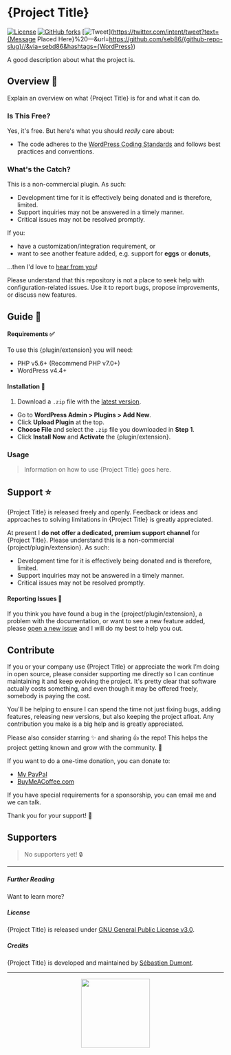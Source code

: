 # {Project Title}

[![License](https://img.shields.io/badge/license-GPL--3.0%2B-red.svg)](https://github.com/seb86/{github-repo-slug}/blob/master/LICENSE.md)
[![GitHub forks](https://img.shields.io/github/forks/seb86/{github-repo-slug}.svg?style=flat)](https://github.com/seb86/{github-repo-slug}/network)
[![Tweet](https://img.shields.io/twitter/url/http/shields.io.svg?style=social)](https://twitter.com/intent/tweet?text={Message Placed Here}%20—&url=https://github.com/seb86/{github-repo-slug}//&via=sebd86&hashtags={WordPress})

<!--
Uncomment this if the project is a WordPress plugin available on WordPress.org

**Contributors:** sebd86  
**Tags:**   
**Requires at least:** 4.4  
**Tested up to:** 4.9  
**Requires PHP:** 5.6  
**WC requires at least: 3.2.0  
**WC tested up to: 3.4.4  
**Stable tag:** 1.0.0  
**License:** GPL v2 or later  
-->

A good description about what the project is.

<!--
Uncomment this section if the project has a website and social networks.

###### Follow us
💻 [Website](https://sebastiendumont.com) 🐦[Twitter](https://twitter.com/sebd86)
-->

## Overview 🔔

Explain an overview on what {Project Title} is for and what it can do.


### Is This Free?

Yes, it's free. But here's what you should _really_ care about:

* The code adheres to the [WordPress Coding Standards](https://codex.wordpress.org/WordPress_Coding_Standards) and follows best practices and conventions.

<!-- List other good things about this project. -->


### What's the Catch?

<!-- The project may or may not need further development only maintenance. -->

This is a non-commercial plugin. As such:

* Development time for it is effectively being donated and is therefore, limited.
* Support inquiries may not be answered in a timely manner.
* Critical issues may not be resolved promptly.

If you:

* have a customization/integration requirement, or
* want to see another feature added, e.g. support for **eggs** or **donuts**,

...then I'd love to [hear from you](https://sebastiendumont.com/about/)!

Please understand that this repository is not a place to seek help with configuration-related issues. Use it to report bugs, propose improvements, or discuss new features.

## Guide 📘

<!--
Uncomment this section if the project has documentation available.

#### Documentation 📖

-->


#### Requirements ✅

To use this {plugin/extension} you will need:

* PHP v5.6+ (Recommend PHP v7.0+)
* WordPress v4.4+

<!-- List other requirements the project will require to work. -->


#### Installation 💽

<!-- Most projects would be a WordPress plugin or WooCommerce extension so installation instructions would be required. -->

1. Download a `.zip` file with the [latest version](https://github.com/seb86/{github-repo-slug}/releases).
* Go to **WordPress Admin > Plugins > Add New**.
* Click **Upload Plugin** at the top.
* **Choose File** and select the `.zip` file you downloaded in **Step 1**.
* Click **Install Now** and **Activate** the {plugin/extension}.


<!--
Uncomment this section if you are providing steps to configure the project.

### Configuration

#### 1. Step Title

#### 2. Step Title

#### 3. Step Title
-->


### Usage

> Information on how to use {Project Title} goes here.


## Support ⭐

{Project Title} is released freely and openly. Feedback or ideas and approaches to solving limitations in {Project Title} is greatly appreciated.

<!--
Uncomment this if the project is a WooCommerce extension.

{Project Title} is not supported via the [WooCommerce Helpdesk](http://woocommerce.com/). As the extension is not sold via Woocommerce.com, the support team at WooCommerce.com is not familiar with it and may not be able to assist.
-->

At present I **do not offer a dedicated, premium support channel** for {Project Title}. Please understand this is a non-commercial {project/plugin/extension}. As such:

* Development time for it is effectively being donated and is therefore, limited.
* Support inquiries may not be answered in a timely manner.
* Critical issues may not be resolved promptly.

#### Reporting Issues 📝

If you think you have found a bug in the {project/plugin/extension}, a problem with the documentation, or want to see a new feature added, please [open a new issue](https://github.com/seb86/{github-repo-slug}/issues/new) and I will do my best to help you out.


## Contribute

If you or your company use {Project Title} or appreciate the work I’m doing in open source, please consider supporting me directly so I can continue maintaining it and keep evolving the project. It's pretty clear that software actually costs something, and even though it may be offered freely, somebody is paying the cost.

You'll be helping to ensure I can spend the time not just fixing bugs, adding features, releasing new versions, but also keeping the project afloat. Any contribution you make is a big help and is greatly appreciated.

Please also consider starring ✨ and sharing 👍 the repo! This helps the project getting known and grow with the community. 🙏

If you want to do a one-time donation, you can donate to:
- [My PayPal](https://www.paypal.me/codebreaker)
- [BuyMeACoffee.com](https://www.buymeacoffee.com/sebastien)

<!--
Need to work on how to support monthly donations. Once I have figured it out, share details here.
-->
If you have special requirements for a sponsorship, you can email me and we can talk.

<!--
Uncomment this part once the project has a least one supporter.
[See all my amazing supports](#supporters) 🌟
-->
<!--
Uncomment this part if you allow code contributions to the project.

If you would like to contribute code to this project then please follow these [contribution guidelines](https://github.com/seb86/{github-repo-slug}/blob/master/contributing.md).
-->

Thank you for your support! 🙌

## Supporters

> No supporters yet! 🔒

---

##### Further Reading

Want to learn more?

<!-- Maybe add a link to an article or page where you demonstrate {project title}. -->


##### License

{Project Title} is released under [GNU General Public License v3.0](http://www.gnu.org/licenses/gpl-3.0.html).


##### Credits

{Project Title} is developed and maintained by [Sébastien Dumont](https://sebastiendumont.com/about/).

---

<p align="center">
	<img src="" width="160">
</p>

